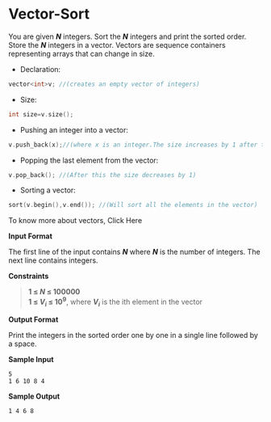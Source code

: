 # Vector-Sort

You are given __*N*__ integers. Sort the __*N*__ integers and print the sorted order.  
Store the __*N*__ integers in a vector. Vectors are sequence containers representing arrays that can change in size.
+ Declaration:
```c++
vector<int>v; //(creates an empty vector of integers)
```
+ Size:
```c++
int size=v.size(); 
```
+ Pushing an integer into a vector:
```c++
v.push_back(x);//(where x is an integer.The size increases by 1 after this.)
```
+ Popping the last element from the vector:
```c++
v.pop_back(); //(After this the size decreases by 1)
```
+ Sorting a vector:
```c++
sort(v.begin(),v.end()); //(Will sort all the elements in the vector)
```

To know more about vectors, Click Here

**Input Format**

The first line of the input contains __*N*__ where __*N*__ is the number of integers. The next line contains
integers.

**Constraints**
> __1 &le; __*N*__ &le; 100000__  
__1 &le; __*V*<sub>*i*</sub>__ &le; 10<sup>9</sup>__, where __*V*<sub>*i*</sub>__ is the ith element in the vector

**Output Format**

Print the integers in the sorted order one by one in a single line followed by a space.

**Sample Input**
```
5
1 6 10 8 4
```
**Sample Output**
```
1 4 6 8 
```